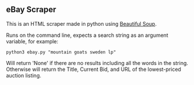 ## eBay Scraper

This is an HTML scraper made in python using [Beautiful Soup](https://www.crummy.com/software/BeautifulSoup/).

Runs on the command line, expects a search string as an argument variable, for example:

```python3 ebay.py "mountain goats sweden lp"```

Will return 'None' if there are no results including all the words in the string. 
Otherwise will return the Title, Current Bid, and URL of the lowest-priced auction listing.
